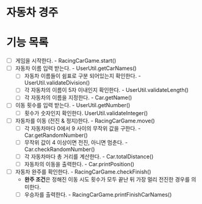 자동차 경주
========

# 기능 목록
- [ ] 게임을 시작한다. - RacingCarGame.start()
- [ ] 자동차 이름 입력 받는다. - UserUtil.getCarNames()
    - [ ] 자동차 이름들이 쉼표로 구분 되어있는지 확인한다. - UserUtil.validateDivision()
    - [ ] 각 자동차의 이름이 5자 이내인지 확인한다. - UserUtil.validateLength()
    - [ ] 각 자동차의 이름을 지정한다. - Car.getName()
- [ ] 이동 횟수를 입력 받는다. - UserUtil.getNumber()
    - [ ] 횟수가 숫자인지 확인한다. UserUtil.validateInteger()
- [ ] 자동차를 이동 (전진 & 정지)한다. - RacingCarGame.move()
    - [ ] 각 자동차마다 0에서 9 사이의 무작위 값을 구한다. - Car.getRandomNumber()
    - [ ] 무작위 값이 4 이상이면 전진, 아니면 멈춘다. - Car.checkRandomNumber()
    - [ ] 각 자동차마다 총 거리를 계산한다. - Car.totalDistance()
    - [ ] 자동차의 이동을 출력한다. - Car.printPosition()
- [ ] 자동차 완주를 확인한다. - RacingCarGame.checkFinish()
    - **완주 조건**은 정해진 이동 시도 횟수가 모두 끝난 뒤 가장 멀리 전진한 경우를 의미한다.
    - [ ] 우승자를 출력한다. - RacingCarGame.printFinishCarNames()